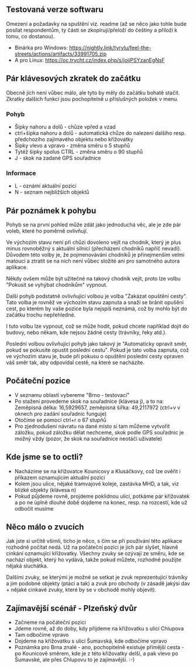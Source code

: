 ## Testovaná verze softwaru
Omezení a požadavky na spuštění viz. readme (až se něco jako tohle bude posílat respondentům, ty části se zkopírují/přeloží do češtiny a přiloží k tomu, co dostanou).
* Binárka pro Windows: https://nightly.link/tyrylu/feel-the-streets/actions/artifacts/33991705.zip
* A pro Linux: https://oc.trycht.cz/index.php/s/joiiPSYzanEgNsF
## Pár klávesových zkratek do začátku
Obecně jich není vůbec málo, ale tyto by měly do začátku bohatě stačit. Zkratky dalších funkcí jsou pochopitelně u příslušných položek v menu.
### Pohyb
* Šipky nahoru a dolů - chůze vpřed a vzad
* ctrl+šipka nahoru a dolů - automatická chůze do nalezení dalšího resp. předchozího zajímavého objektu nebo křižovatky
* Šipky vlevo a vpravo - změna směru o 5 stupňů
* Tytéž šipky spolus CTRL - změna směru o 90 stupňů
* J - skok na zadané GPS souřadnice
### Informace
* L - oznámí aktuální pozici
* N - seznam nejbližších objektů
## Pár poznámek k pohybu
Pohyb se na první pohled může zdát jako jednoduchá věc, ale je zde pár voleb, které ho poměrně ovlivňují.

Ve výchozím stavu není při chůzi dovoleno vejít na chodník, který je plus minus rovnoběžný s aktuální silnicí (přecházení chodníků napříč nevadí). Důvodem této volby je, že pojmenovávání chodníků je přinejmenším velmi matoucí a ztratit se na nich není vůbec složité ani pro samotného autora aplikace.

Někdy ovšem může být užitečné na takový chodník vejít, proto lze volbu "Pokusit se vyhýbat chodníkům" vypnout.

Další pohyb podstatně ovlivňující volbou je volba "Zakázat opuštění cesty". Tato volba je rovněž ve výchozím stavu zapnuta a snaží se bránit opušění cest, po kterém by vaše pozice byla nejspíš neznámá, což by mohlo být do začátku trochu nepřehledné.

I tuto volbu lze vypnout, což se může hodit, pokud chcete například dojít do budovy, nebo někam, kde nejsou žádné cesty (trávníky, řeky atd.).

Poslední volbou ovlivňující pohyb jako takový je "Automaticky opravit směr, pokud se pokusíte opustit poslední cestu". Pokud je tato volba zapnuta, což ve výchozím stavu je, bude při pokusu o opuštění poslední cesty opraven váš směr tak, aby odpovídal cestě, na které se nacházíte.
## Počáteční pozice
* V seznamu oblastí vybereme "Brno - testovací"
* Po stažení provedeme skok na souřadnice (klávesa j), a to na: Zeměpisná délka: 16,5929657, zeměpisná šířka: 49,2117972 (ctrl+v v oknech pro zadání souřadnic funguje)
* Otočíme se pomocí ctrl+r o 67 stupňů
* Pro zjednodušení návratu na dané místo si tam můžeme vytvořit záložku, pokud záložku dělat nechceme, skok podle GPS souřadnic je možný vždy (pozor, že skok na souřadnice neotáčí uživatele)
## Kde jsme se to octli?
* Nacházíme se na křižovatce Kounicovy a Klusáčkovy, což lze ověřit i příkazem oznamujícím aktuální pozici
* Kolem jsou ulice, nějaké tramvajové koleje, zastávka MHD, a tak, viz blízké objekty (klávesa n)
* Pokud půjdeme rovně, projdeme poklidnou ulicí, potkáme pár křižovatek a po ne úplně dlouhé době dojdeme na konec, resp. na rozcestí, kde už odbočit musíme
## Něco málo o zvucích
Jak jste si určitě všimli, ticho je něco, s čím se při používání této aplikace rozhodně počítat nedá. Už na počáteční pozici je jich pár slyšet, hlavně cinkání oznamující křižovatky. Všechny zvuky se ozývají ze směru, kde se nachází objekt, který ho vydává, takže pokud můžete, rozhodně použijte nějaká sluchátka.

Dalšími zvuky, se kterými je možné se setkat je zvuk reprezentující trávníky a jim podobné objekty (ptáci a tak) a zvuk pro obchody (v zásadě jakýsi dav + nějaké cinkavé zvuky, které by se v obchodě mohly objevit).
## Zajímavější scénář - Plzeňský dvůr
* Začneme na počáteční pozici
* Jdeme rovně, až do doby, kdy přijdeme na křižovatku s ulicí Chlupova
* Tam odbočíme vpravo
* Dojdeme na křižovatku s ulicí Šumavská, kde odbočíme vpravo
* Poznámka pro Brna znalé - ano, pochopitelně existuje přímější cesta - po Kounicově směrem, kde je z této křižovatky delší, a pak vlevo po Šumavské, ale přes Chlupovu to je zajímavější. :-)